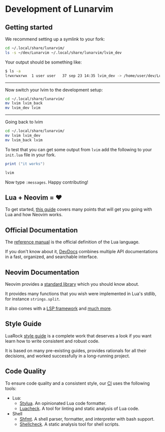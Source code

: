 # Development of Lunarvim

## Getting started
We recommend setting up a symlink to your fork:

```bash
cd ~/.local/share/lunarvim/
ls -s ~/dev/Lunarvim ~/.local/share/lunarvim/lvim_dev
```

Your output should be something like:
```bash
$ ls -a
lrwxrwxrwx  1 user user   37 sep 23 14:35 lvim_dev -> /home/user/dev/LunarVim
```

---
Now switch your lvim to the development setup:

```bash
cd ~/.local/share/lunarvim/
mv lvim lvim_back
mv lvim_dev lvim
```

---
Going back to lvim
```bash
cd ~/.local/share/lunarvim/
mv lvim lvim_dev
mv lvim_back lvim
```

To test that you can get some output from `lvim` add the following to your `init.lua` file in your fork.
```lua
print ("it works")
```

```bash
lvim
```
Now type `:messages`. Happy contributing!

## Lua + Neovim = :heart:

To get started, [this guide](https://github.com/nanotee/nvim-lua-guide) covers many points that will get you going with Lua and how Neovim works.

## Official Documentation

The [reference manual](https://www.lua.org/manual/5.4/) is the official definition of the Lua language.

If you don't know about it, [DevDocs](https://devdocs.io/lua~5.4/) combines multiple API documentations in a fast, organized, and searchable interface.

## Neovim Documentation

Neovim provides a [standard library](https://neovim.io/doc/user/lua.html) which you should know about.

It provides many functions that you wish were implemented in Lua's stdlib, for instance `strings.split`.

It also comes with a [LSP framework](https://neovim.io/doc/user/lsp.html) and [much more](https://neovim.io/doc/user/).

## Style Guide

LuaRock [style guide](https://github.com/luarocks/lua-style-guide) is a complete work that deserves a look if you want learn how to write consistent and robust code.

It is based on many pre-existing guides, provides rationals for all their decisions, and worked successfully in a long-running project.

## Code Quality

To ensure code quality and a consistent style, our [CI](https://github.com/Lunarvim/LunarVim/actions) uses the following tools:

- Lua:
  - [Stylua](https://github.com/JohnnyMorganz/StyLua). An opinionated Lua code formatter.
  - [Luacheck](https://github.com/mpeterv/luacheck). A tool for linting and static analysis of Lua code. 
- Shell
  - [Shfmt](https://github.com/mvdan/sh). A shell parser, formatter, and interpreter with bash support.
  - [Shellcheck](https://github.com/koalaman/shellcheck). A static analysis tool for shell scripts.
